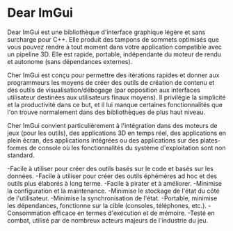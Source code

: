 Dear ImGui
=====
Dear ImGui est une bibliothèque d'interface graphique légère et sans surcharge pour C++. Elle produit des tampons de sommets optimisés que vous pouvez rendre à tout moment dans votre application compatible avec un pipeline 3D. Elle est rapide, portable, indépendante du moteur de rendu et autonome (sans dépendances externes).

Cher ImGui est conçu pour permettre des itérations rapides et donner aux programmeurs les moyens de créer des outils de création de contenu et des outils de visualisation/débogage (par opposition aux interfaces utilisateur destinées aux utilisateurs finaux moyens). Il privilégie la simplicité et la productivité dans ce but, et il lui manque certaines fonctionnalités que l'on trouve normalement dans des bibliothèques de plus haut niveau.

Cher ImGui convient particulièrement à l'intégration dans des moteurs de jeux (pour les outils), des applications 3D en temps réel, des applications en plein écran, des applications intégrées ou des applications sur des plates-formes de console où les fonctionnalités du système d'exploitation sont non standard.

-Facile à utiliser pour créer des outils basés sur le code et basés sur les données.
-Facile à utiliser pour créer des outils éphémères ad hoc et des outils plus élaborés à long terme.
-Facile à pirater et à améliorer.
-Minimise la configuration et la maintenance.
-Minimise le stockage de l'état du côté de l'utilisateur.
-Minimise la synchronisation de l'état.
-Portable, minimise les dépendances, fonctionne sur la cible (consoles, téléphones, etc.).
-Consommation efficace en termes d'exécution et de mémoire.
-Testé en combat, utilisé par de nombreux acteurs majeurs de l'industrie du jeu.
